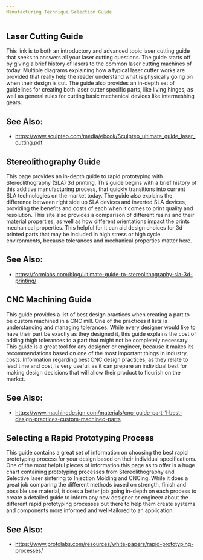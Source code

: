 ```yaml
---
Manufacturing Technique Selection Guide
---
```


## Laser Cutting Guide
This link is to both an introductory and advanced topic laser cutting guide that seeks to answers all your laser cutting questions. The guide starts off by giving a brief history of lasers to the common laser cutting machines of today. Multiple diagrams explaining how a typical laser cutter works are provided that really help the reader understand what is physically going on when their design is cut. The guide also provides an in-depth set of guidelines for creating both laser cutter specific parts, like living hinges, as well as general rules for cutting basic mechanical devices like intermeshing gears. 

## See Also:
- https://www.sculpteo.com/media/ebook/Sculpteo_ultimate_guide_laser_cutting.pdf

## Stereolithography Guide
This page provides an in-depth guide to rapid prototyping with Stereolithography (SLA) 3d printing. This guide begins with a brief history of this additive manufacturing process, that quickly transitions into current SLA technologies on the market today. The guide also explains the difference between right side up SLA devices and inverted SLA devices, providing the benefits and costs of each when it comes to print quality and resolution. This site also provides a comparison of different resins and their material properties, as well as how different orientations impact the prints mechanical properties.  This helpful for it can aid design choices for 3d printed parts that may be included in high stress or high cycle environments, because tolerances and mechanical properties matter here.  

## See Also:
- https://formlabs.com/blog/ultimate-guide-to-stereolithography-sla-3d-printing/

## CNC Machining Guide
This guide provides a list of best design practices when creating a part to be custom machined in a CNC mill. One of the practices it lists is understanding and managing tolerances. While every designer would like to have their part be exactly as they designed it, this guide explains the cost of adding thigh tolerances to a part that might not be completely necessary. This guide is a great tool for any designer or engineer, because it makes its recommendations based on one of the most important things in industry, costs. Information regarding best CNC design practices, as they relate to lead time and cost, is very useful, as it can prepare an individual best for making design decisions that will allow their product to flourish on the market.

## See Also:
- https://www.machinedesign.com/materials/cnc-guide-part-1-best-design-practices-custom-machined-parts

## Selecting a Rapid Prototyping Process
This guide contains a great set of information on choosing the best rapid prototyping process for your design based on their individual specifications. One of the most helpful pieces of information this page as to offer is a huge chart containing prototyping processes from Stereolithography and Selective laser sintering to Injection Molding and CNCing. While it does a great job comparing the different methods based on strength, finish and possible use material, it does a better job going in-depth on each process to create a detailed guide to inform any new designer or engineer about the different rapid prototyping processes out there to help them create systems and components more informed and well-tailored to an application. 

## See Also:
- https://www.protolabs.com/resources/white-papers/rapid-prototyping-processes/


